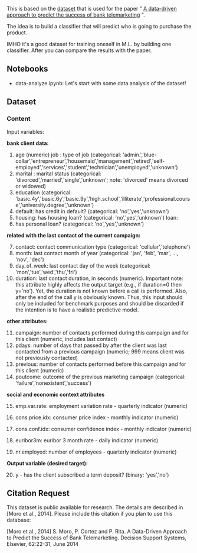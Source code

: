 This is based on the [dataset](https://archive.ics.uci.edu/ml/datasets/Bank+Marketing) that is used for the paper " [A data-driven approach to predict the success of bank telemarketing](https://scholar.google.fr/scholar?q=A+data-driven+approach+to+predict+the+success+of+bank+telemarketing) ".

The idea is to build a classifier that will predict who is going to purchase the product.

IMHO it's a good dataset for training oneself in M.L. by building one classifier. After you can compare the results with the paper.


## Notebooks
* data-analyze.ipynb: Let's start with some data analysis of the dataset!

## Dataset
### Content
Input variables:

**bank client data:**

 1. age (numeric) job : type of job (categorical: 'admin.','blue-collar','entrepreneur','housemaid','management','retired','self-employed','services','student','technician','unemployed','unknown')
 2. marital : marital status (categorical: 'divorced','married','single','unknown'; note: 'divorced' means divorced or widowed)
 3. education (categorical: 'basic.4y','basic.6y','basic.9y','high.school','illiterate','professional.course','university.degree','unknown')
 4. default: has credit in default? (categorical: 'no','yes','unknown')
 5. housing: has housing loan? (categorical: 'no','yes','unknown') loan:
 6. has personal loan? (categorical: 'no','yes','unknown')

**related with the last contact of the current campaign:**

 7.  contact: contact communication type (categorical: 'cellular','telephone')
 8. month: last contact month of year (categorical: 'jan', 'feb', 'mar', ..., 'nov', 'dec')
 9. day_of_week: last contact day of the week (categorical: 'mon','tue','wed','thu','fri')
 10. duration: last contact duration, in seconds (numeric). Important note: this attribute highly affects the output target (e.g., if duration=0 then y='no'). Yet, the duration is not known before a call is performed. Also, after the end of the call y is obviously known. Thus, this input should only be included for benchmark purposes and should be discarded if the intention is to have a realistic predictive model.

**other attributes:**

 11. campaign: number of contacts performed during this campaign and for this client (numeric, includes last contact)
 12. pdays: number of days that passed by after the client was last contacted from a previous campaign (numeric; 999 means client was not previously contacted)
 13. previous: number of contacts performed before this campaign and for this client (numeric)
 14. poutcome: outcome of the previous marketing campaign (categorical: 'failure','nonexistent','success')


**social and economic context attributes**

 15. emp.var.rate: employment variation rate - quarterly indicator (numeric)

 16. cons.price.idx: consumer price index - monthly indicator (numeric)

 17. cons.conf.idx: consumer confidence index - monthly indicator (numeric)

 18. euribor3m: euribor 3 month rate - daily indicator (numeric)

 19. nr.employed: number of employees - quarterly indicator (numeric)

**Output variable (desired target):**

 20. y - has the client subscribed a term deposit? (binary: 'yes','no')


## Citation Request

This dataset is public available for research. The details are described in [Moro et al., 2014].
Please include this citation if you plan to use this database:

[Moro et al., 2014] S. Moro, P. Cortez and P. Rita. A Data-Driven Approach to Predict the Success of Bank Telemarketing. Decision Support Systems, Elsevier, 62:22-31, June 2014
